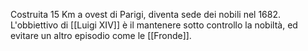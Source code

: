 Costruita 15 Km a ovest di Parigi, diventa sede dei nobili nel 1682.
L'obbiettivo di [[Luigi XIV]] è il mantenere sotto controllo la nobiltà, ed evitare un altro episodio come le [[Fronde]].